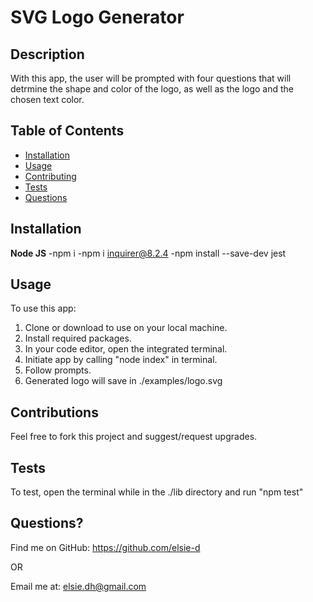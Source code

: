 # SVG Logo Generator


## Description
With this app, the user will be prompted with four questions that will detrmine the shape and color of the logo, as well as the logo and the chosen text color.
        
## Table of Contents
        
- [Installation](#installation)
- [Usage](#usage)
- [Contributing](#contributions)
- [Tests](#tests)
- [Questions](#questions)
        
## Installation
**Node JS**
-npm i 
-npm i inquirer@8.2.4
-npm install --save-dev jest
        
        
## Usage
To use this app: 
1. Clone or download to use on your local machine. 
2. Install required packages. 
3. In your code editor, open the integrated terminal.
4. Initiate app by calling "node index" in terminal.
5. Follow prompts.
6. Generated logo will save in ./examples/logo.svg

        
## Contributions
Feel free to fork this project and suggest/request upgrades.
        
## Tests
To test, open the terminal while in the ./lib directory and run "npm test"
        

## Questions?
Find me on GitHub: <a href="https://github.com/elsie-d" target="_blank">https://github.com/elsie-d</a>
        
OR
        
Email me at: <a href="mailto:elsie.dh@gmail.com" target="_blank">elsie.dh@gmail.com</a>  